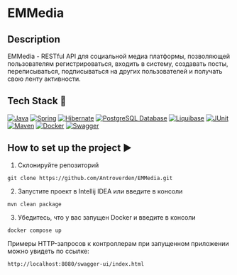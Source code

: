 # EMMedia

## Description
EMMedia - RESTful API для социальной медиа платформы, позволяющей пользователям регистрироваться, входить в систему, создавать посты, переписываться, подписываться на других пользователей и получать свою ленту активности.

## Tech Stack 🔧
[![Java](https://img.shields.io/badge/Java%2017-ED8B00?style=for-the-badge&logo=openjdk&logoColor=white)](https://www.oracle.com/java/) [![Spring](https://img.shields.io/badge/Spring%20Boot%202.7.11-6DB33F?style=for-the-badge&logo=spring&logoColor=white)](https://spring.io/projects/spring-framework) [![Hibernate](https://img.shields.io/badge/hibernate-997950?style=for-the-badge&logo=hibernate&logoColor=white)](https://hibernate.org/) [![PostgreSQL Database](https://img.shields.io/badge/postgresql-8B00FF?style=for-the-badge&logo=postgresql&logoColor=white)](https://www.postgresql.org/) [![Liquibase](https://img.shields.io/badge/liquibase-0000ff?style=for-the-badge&logo=liquibase&logoColor=white)](https://docs.oracle.com/javase/tutorial/jdbc/overview/index.html) [![JUnit](https://img.shields.io/badge/JUnit%205-9F2B68?style=for-the-badge&logo=JUnit&logoColor=white)](https://junit.org/junit5/docs/current/user-guide/)
[![Maven](https://img.shields.io/badge/Maven-00008B?style=for-the-badge&logo=Maven&logoColor=white)](https://maven.apache.org/) [![Docker](https://img.shields.io/badge/Docker-00008B?style=for-the-badge&logo=Docker&logoColor=white)](https://www.docker.com/) [![Swagger](https://img.shields.io/badge/Swagger-006400?style=for-the-badge&logo=Maven&logoColor=white)](https://swagger.io/)

## How to set up the project ▶

1) Склонируйте репозиторий
```
git clone https://github.com/Antroverden/EMMedia.git
```
2) Запустите проект в Intellij IDEA или введите в консоли
```
mvn clean package
```
3) Убедитесь, что у вас запущен Docker и введите в консоли
```
docker compose up
```
Примеры HTTP-запросов к контроллерам при запущенном приложении можно увидеть по ссылке:
```
http://localhost:8080/swagger-ui/index.html
```
